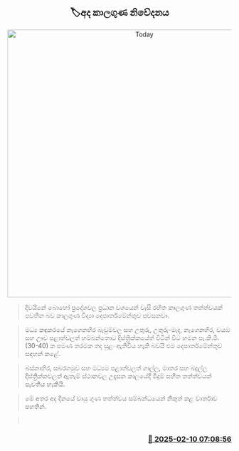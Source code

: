 <p align='center'><b><h2 align='center' title='Today's weather forecast'>🏷අද කාලගුණ නිවේදනය</h2></b></p>
<p align='center'><img src='https://helakuru.sgp1.cdn.digitaloceanspaces.com/esana/images/lib/weather-thumb-new-1[1].jpg' width='600' alt='Today's weather forecast'></p>

> දිවයිනේ බොහෝ ප්‍රදේශවල ප්‍රධාන වශයෙන් වැසි රහිත කාලගුණ තත්ත්වයක් පවතින බව කාලගුණ විද්‍යා දෙපාර්තමේන්තුව පවසනවා.

> මධ්‍ය කඳුකරයේ නැගෙනහිර බෑවුම්වල සහ උතුරු, උතුරු-මැද, නැගෙනහිර, වයඹ සහ ඌව පළාත්වලත් හම්බන්තොට දිස්ත්‍රික්කයේත් විටින් විට හමන පැ.කි.මී. (30-40) ක පමණ තරමක තද සුළං ඇතිවිය හැකි බවයි එම දෙපාර්තමේන්තුව සඳහන් කළේ.

> බස්නාහිර, සබරගමුව සහ මධ්‍යම පළාත්වලත් ගාල්ල, මාතර සහ බදුල්ල දිස්ත්‍රික්කවලත් ඇතැම් ස්ථානවල උදෑසන කාලයේදී මීදුම් සහිත තත්ත්වයක් පැවතිය හැකියි.

> මේ අතර අද දිනයේ වායු ගුණ තත්ත්වය සම්බන්ධයෙන් නිකුත් කළ වාර්තාව පහතින්.

>  



<h3 align='right'><a href='https://www.helakuru.lk/esana/p/107326/'>📅 2025-02-10 07:08:56</a></h3>
